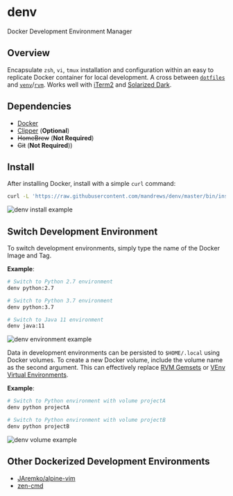 # denv

Docker Development Environment Manager

## Overview

Encapsulate `zsh`, `vi`, `tmux` installation and configuration within an easy to replicate Docker container for local development. A cross between [`dotfiles`](https://dotfiles.github.io/) and [`venv`](https://docs.python.org/3/library/venv.html)/[`rvm`](https://rvm.io/). Works well with [iTerm2](https://www.iterm2.com/) and [Solarized Dark](https://ethanschoonover.com/solarized/).

## Dependencies
- [Docker](https://docs.docker.com/docker-for-mac/install/)
- [Clipper](https://github.com/wincent/clipper) (**Optional**)
- ~~HomeBrew~~ (**Not Required**)
- ~~Git~~ (**Not Required**))

## Install
After installing Docker, install with a simple `curl` command:
```bash
curl -L 'https://raw.githubusercontent.com/mandrews/denv/master/bin/install.sh' | bash
```
![denv install example](https://raw.githubusercontent.com/wiki/mandrews/denv/INSTALL.gif)

## Switch Development Environment
To switch development environments, simply type the name of the Docker Image and Tag.

**Example**:
```bash
# Switch to Python 2.7 environment
denv python:2.7

# Switch to Python 3.7 environment
denv python:3.7

# Switch to Java 11 environment
denv java:11
```

![denv environment example](https://raw.githubusercontent.com/wiki/mandrews/denv/DENV.gif)

Data in development environments can be persisted to `$HOME/.local` using Docker volumes. To create a new Docker volume, include the volume name as the second argument. This can effectively replace [RVM Gemsets](https://rvm.io/gemsets/basics) or [VEnv Virtual Environments](https://docs.python.org/3/library/venv.html).


**Example**:
```bash
# Switch to Python environment with volume projectA
denv python projectA

# Switch to Python environment with volume projectB
denv python projectB
```

![denv volume example](https://raw.githubusercontent.com/wiki/mandrews/denv/DENV_VOLUME.gif)

## Other Dockerized Development Environments
- [JAremko/alpine-vim](https://github.com/JAremko/alpine-vim)
- [zen-cmd](https://github.com/thierrymarianne/demo-zen-command-line)
